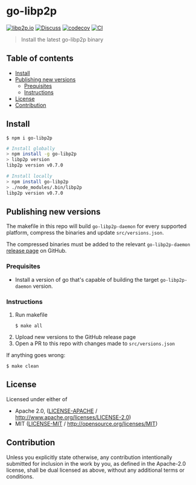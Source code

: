 # go-libp2p <!-- omit in toc -->

[![libp2p.io](https://img.shields.io/badge/project-libp2p-yellow.svg?style=flat-square)](http://libp2p.io/)
[![Discuss](https://img.shields.io/discourse/https/discuss.libp2p.io/posts.svg?style=flat-square)](https://discuss.libp2p.io)
[![codecov](https://img.shields.io/codecov/c/github/libp2p/npm-go-libp2p.svg?style=flat-square)](https://codecov.io/gh/libp2p/npm-go-libp2p)
[![CI](https://img.shields.io/github/actions/workflow/status/libp2p/npm-go-libp2p/js-test-and-release.yml?branch=master\&style=flat-square)](https://github.com/libp2p/npm-go-libp2p/actions/workflows/js-test-and-release.yml?query=branch%3Amaster)

> Install the latest go-libp2p binary

## Table of contents <!-- omit in toc -->

- [Install](#install)
- [Publishing new versions](#publishing-new-versions)
  - [Prequisites](#prequisites)
  - [Instructions](#instructions)
- [License](#license)
- [Contribution](#contribution)

## Install

```console
$ npm i go-libp2p
```

```sh
# Install globally
> npm install -g go-libp2p
> libp2p version
libp2p version v0.7.0

# Install locally
> npm install go-libp2p
> ./node_modules/.bin/libp2p
libp2p version v0.7.0
```

## Publishing new versions

The makefile in this repo will build `go-libp2p-daemon` for every supported platform, compress the binaries and update `src/versions.json`.

The compressed binaries must be added to the relevant `go-libp2p-daemon` [release page](https://github.com/libp2p/go-libp2p-daemon/releases) on GitHub.

### Prequisites

- Install a version of go that's capable of building the target `go-libp2p-daemon` version.

### Instructions

1. Run makefile
    ```console
    $ make all
    ```
2. Upload new versions to the GitHub release page
3. Open a PR to this repo with changes made to `src/versions.json`

If anything goes wrong:

```console
$ make clean
```

## License

Licensed under either of

- Apache 2.0, ([LICENSE-APACHE](LICENSE-APACHE) / <http://www.apache.org/licenses/LICENSE-2.0>)
- MIT ([LICENSE-MIT](LICENSE-MIT) / <http://opensource.org/licenses/MIT>)

## Contribution

Unless you explicitly state otherwise, any contribution intentionally submitted for inclusion in the work by you, as defined in the Apache-2.0 license, shall be dual licensed as above, without any additional terms or conditions.
